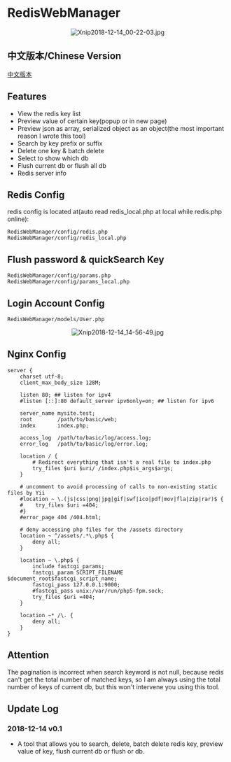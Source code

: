 
RedisWebManager
===============
<p align="center"><img src="https://img.xiebruce.top/2018/12/14/a46a7759709cc3ee33f407e4cf1fa8c1.jpg" title="Xnip2018-12-14_00-22-03.jpg" alt="Xnip2018-12-14_00-22-03.jpg"></p>

## 中文版本/Chinese Version
[中文版本](https://www.xiebruce.top/664.html)

## Features
- View the redis key list
- Preview value of certain key(popup or in new page)
- Preview json as array, serialized object as an object(the most important reason I wrote this tool)
- Search by key prefix or suffix
- Delete one key & batch delete
- Select to show which db
- Flush current db or flush all db
- Redis server info

## Redis Config
redis config is located at(auto read redis_local.php at local while redis.php online):
```
RedisWebManager/config/redis.php
RedisWebManager/config/redis_local.php
```

## Flush password & quickSearch Key
```
RedisWebManager/config/params.php
RedisWebManager/config/params_local.php
```

## Login Account Config
```
RedisWebManager/models/User.php
```
<p align="center"><img src="https://img.xiebruce.top/2018/12/14/c1269f612b28ea8c2bbad37dd272741e.jpg" title="Xnip2018-12-14_14-56-49.jpg" alt="Xnip2018-12-14_14-56-49.jpg"></p>

## Nginx Config
```nginx
server {
    charset utf-8;
    client_max_body_size 128M;

    listen 80; ## listen for ipv4
    #listen [::]:80 default_server ipv6only=on; ## listen for ipv6

    server_name mysite.test;
    root        /path/to/basic/web;
    index       index.php;

    access_log  /path/to/basic/log/access.log;
    error_log   /path/to/basic/log/error.log;

    location / {
        # Redirect everything that isn't a real file to index.php
        try_files $uri $uri/ /index.php$is_args$args;
    }

    # uncomment to avoid processing of calls to non-existing static files by Yii
    #location ~ \.(js|css|png|jpg|gif|swf|ico|pdf|mov|fla|zip|rar)$ {
    #    try_files $uri =404;
    #}
    #error_page 404 /404.html;

    # deny accessing php files for the /assets directory
    location ~ ^/assets/.*\.php$ {
        deny all;
    }

    location ~ \.php$ {
        include fastcgi_params;
        fastcgi_param SCRIPT_FILENAME $document_root$fastcgi_script_name;
        fastcgi_pass 127.0.0.1:9000;
        #fastcgi_pass unix:/var/run/php5-fpm.sock;
        try_files $uri =404;
    }

    location ~* /\. {
        deny all;
    }
}
```

## Attention
The pagination is incorrect when search keyword is not null, because redis can't get the total number of matched keys, so I am always using the total number of keys of current db, but this won't intervene you using this tool.


## Update Log
### 2018-12-14 v0.1
- A tool that allows you to search, delete, batch delete redis key, preview value of key, flush current db or flush or db.

